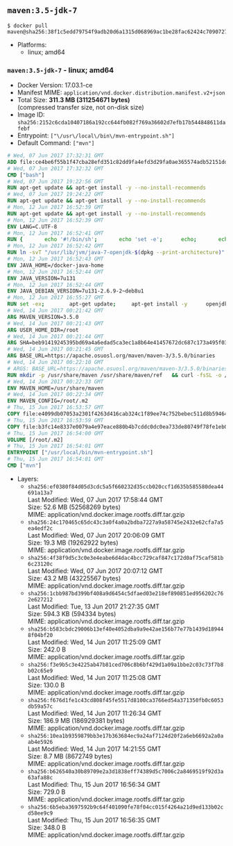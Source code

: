 ## `maven:3.5-jdk-7`

```console
$ docker pull maven@sha256:38f1c5edd79754f9adb20d6a1315d068969ac1be28fac62424c709072769ec4d
```

-	Platforms:
	-	linux; amd64

### `maven:3.5-jdk-7` - linux; amd64

-	Docker Version: 17.03.1-ce
-	Manifest MIME: `application/vnd.docker.distribution.manifest.v2+json`
-	Total Size: **311.3 MB (311254671 bytes)**  
	(compressed transfer size, not on-disk size)
-	Image ID: `sha256:2152c6cda10407186a192cc644fb082f769a36602d7efb17b544848611dafebf`
-	Entrypoint: `["\/usr\/local\/bin\/mvn-entrypoint.sh"]`
-	Default Command: `["mvn"]`

```dockerfile
# Wed, 07 Jun 2017 17:32:31 GMT
ADD file:ce4be6f55b1f47cba28efd351c82dd9fa4efd3d29fa0ae365574adb52151dda1 in / 
# Wed, 07 Jun 2017 17:32:32 GMT
CMD ["bash"]
# Wed, 07 Jun 2017 19:22:56 GMT
RUN apt-get update && apt-get install -y --no-install-recommends 		ca-certificates 		curl 		wget 	&& rm -rf /var/lib/apt/lists/*
# Wed, 07 Jun 2017 19:24:22 GMT
RUN apt-get update && apt-get install -y --no-install-recommends 		bzr 		git 		mercurial 		openssh-client 		subversion 				procps 	&& rm -rf /var/lib/apt/lists/*
# Mon, 12 Jun 2017 16:52:39 GMT
RUN apt-get update && apt-get install -y --no-install-recommends 		bzip2 		unzip 		xz-utils 	&& rm -rf /var/lib/apt/lists/*
# Mon, 12 Jun 2017 16:52:39 GMT
ENV LANG=C.UTF-8
# Mon, 12 Jun 2017 16:52:41 GMT
RUN { 		echo '#!/bin/sh'; 		echo 'set -e'; 		echo; 		echo 'dirname "$(dirname "$(readlink -f "$(which javac || which java)")")"'; 	} > /usr/local/bin/docker-java-home 	&& chmod +x /usr/local/bin/docker-java-home
# Mon, 12 Jun 2017 16:52:42 GMT
RUN ln -svT "/usr/lib/jvm/java-7-openjdk-$(dpkg --print-architecture)" /docker-java-home
# Mon, 12 Jun 2017 16:52:43 GMT
ENV JAVA_HOME=/docker-java-home
# Mon, 12 Jun 2017 16:52:44 GMT
ENV JAVA_VERSION=7u131
# Mon, 12 Jun 2017 16:52:44 GMT
ENV JAVA_DEBIAN_VERSION=7u131-2.6.9-2~deb8u1
# Mon, 12 Jun 2017 16:55:27 GMT
RUN set -ex; 		apt-get update; 	apt-get install -y 		openjdk-7-jdk="$JAVA_DEBIAN_VERSION" 	; 	rm -rf /var/lib/apt/lists/*; 		[ "$(readlink -f "$JAVA_HOME")" = "$(docker-java-home)" ]; 		update-alternatives --get-selections | awk -v home="$(readlink -f "$JAVA_HOME")" 'index($3, home) == 1 { $2 = "manual"; print | "update-alternatives --set-selections" }'; 	update-alternatives --query java | grep -q 'Status: manual'
# Wed, 14 Jun 2017 00:21:42 GMT
ARG MAVEN_VERSION=3.5.0
# Wed, 14 Jun 2017 00:21:43 GMT
ARG USER_HOME_DIR=/root
# Wed, 14 Jun 2017 00:21:44 GMT
ARG SHA=beb91419245395bd69a4a6edad5ca3ec1a8b64e41457672dc687c173a495f034
# Wed, 14 Jun 2017 00:21:45 GMT
ARG BASE_URL=https://apache.osuosl.org/maven/maven-3/3.5.0/binaries
# Wed, 14 Jun 2017 00:22:10 GMT
# ARGS: BASE_URL=https://apache.osuosl.org/maven/maven-3/3.5.0/binaries MAVEN_VERSION=3.5.0 SHA=beb91419245395bd69a4a6edad5ca3ec1a8b64e41457672dc687c173a495f034 USER_HOME_DIR=/root
RUN mkdir -p /usr/share/maven /usr/share/maven/ref   && curl -fsSL -o /tmp/apache-maven.tar.gz ${BASE_URL}/apache-maven-$MAVEN_VERSION-bin.tar.gz   && echo "${SHA}  /tmp/apache-maven.tar.gz" | sha256sum -c -   && tar -xzf /tmp/apache-maven.tar.gz -C /usr/share/maven --strip-components=1   && rm -f /tmp/apache-maven.tar.gz   && ln -s /usr/share/maven/bin/mvn /usr/bin/mvn
# Wed, 14 Jun 2017 00:22:33 GMT
ENV MAVEN_HOME=/usr/share/maven
# Wed, 14 Jun 2017 00:22:34 GMT
ENV MAVEN_CONFIG=/root/.m2
# Thu, 15 Jun 2017 16:53:57 GMT
COPY file:e4099db07053a2301f4263d416cab324c1f89ee74c752bebec511d8b59464cb6 in /usr/local/bin/mvn-entrypoint.sh 
# Thu, 15 Jun 2017 16:53:59 GMT
COPY file:b3fc14e8337e0079a4e97eace880b4b7cddc0dc0ea733de80749f78fe1eb089a in /usr/share/maven/ref/ 
# Thu, 15 Jun 2017 16:54:00 GMT
VOLUME [/root/.m2]
# Thu, 15 Jun 2017 16:54:01 GMT
ENTRYPOINT ["/usr/local/bin/mvn-entrypoint.sh"]
# Thu, 15 Jun 2017 16:54:01 GMT
CMD ["mvn"]
```

-	Layers:
	-	`sha256:ef0380f84d05d3cdc5a5f660232d35ccb020ccf1d635b585580dea44691a13a7`  
		Last Modified: Wed, 07 Jun 2017 17:58:44 GMT  
		Size: 52.6 MB (52568269 bytes)  
		MIME: application/vnd.docker.image.rootfs.diff.tar.gzip
	-	`sha256:24c170465c65dc43c3a0f4a0a2bdba7227a9a58745e2432e62cfa7a5ea4edf2c`  
		Last Modified: Wed, 07 Jun 2017 20:06:09 GMT  
		Size: 19.3 MB (19262922 bytes)  
		MIME: application/vnd.docker.image.rootfs.diff.tar.gzip
	-	`sha256:4f38f9d5c3c0e3e4eabe6d4dac4bcc729caf847c172d0af75caf581b6c23120c`  
		Last Modified: Wed, 07 Jun 2017 20:07:12 GMT  
		Size: 43.2 MB (43225567 bytes)  
		MIME: application/vnd.docker.image.rootfs.diff.tar.gzip
	-	`sha256:1cbb987bd399bf408a9d6454c5dfaed03e218ef890851ed956202c762e627212`  
		Last Modified: Tue, 13 Jun 2017 21:27:35 GMT  
		Size: 594.3 KB (594334 bytes)  
		MIME: application/vnd.docker.image.rootfs.diff.tar.gzip
	-	`sha256:b583cbdc29006b13ef40e4052dba9a9e42ae156b77e77b1439d189448f04bf20`  
		Last Modified: Wed, 14 Jun 2017 11:25:09 GMT  
		Size: 242.0 B  
		MIME: application/vnd.docker.image.rootfs.diff.tar.gzip
	-	`sha256:f3e9b5c3e4225ab47b81ced706c8b6bf429d1a09a1bbe2c03c73f7b8b02c65e9`  
		Last Modified: Wed, 14 Jun 2017 11:25:08 GMT  
		Size: 130.0 B  
		MIME: application/vnd.docker.image.rootfs.diff.tar.gzip
	-	`sha256:f676d1fe1c43cd808f45fe5517d8100ca3766ed54a371350fb0c6053db59a57c`  
		Last Modified: Wed, 14 Jun 2017 11:26:34 GMT  
		Size: 186.9 MB (186929381 bytes)  
		MIME: application/vnd.docker.image.rootfs.diff.tar.gzip
	-	`sha256:10ea1b9359879bb3e17b363684ec9a24af7124d20f2a6eb6692a2a0aab4e5926`  
		Last Modified: Wed, 14 Jun 2017 14:21:55 GMT  
		Size: 8.7 MB (8672749 bytes)  
		MIME: application/vnd.docker.image.rootfs.diff.tar.gzip
	-	`sha256:b626540a30b89709e2a3d1838eff74389d5c7006c2a8469519f92d3a63afa88c`  
		Last Modified: Thu, 15 Jun 2017 16:56:34 GMT  
		Size: 729.0 B  
		MIME: application/vnd.docker.image.rootfs.diff.tar.gzip
	-	`sha256:6b5eba3697592b9c64f401090fe78f04cc015f4264a21d9ed133b02cd58ee9c9`  
		Last Modified: Thu, 15 Jun 2017 16:56:35 GMT  
		Size: 348.0 B  
		MIME: application/vnd.docker.image.rootfs.diff.tar.gzip
